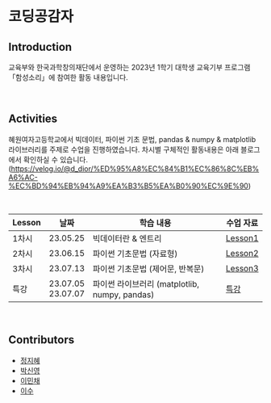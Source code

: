 # 코딩공감자

## Introduction
교육부와 한국과학창의재단에서 운영하는 2023년 1학기 대학생 교육기부 프로그램 「함성소리」에 참여한 활동 내용입니다. 

<br>

## Activities
혜원여자고등학교에서 빅데이터, 파이썬 기초 문법, pandas & numpy & matplotlib 라이브러리를 주제로 수업을 진행하였습니다. 차시별 구체적인 활동내용은 아래 블로그에서 확인하실 수 있습니다.  
(https://velog.io/@d_dior/%ED%95%A8%EC%84%B1%EC%86%8C%EB%A6%AC-%EC%BD%94%EB%94%A9%EA%B3%B5%EA%B0%90%EC%9E%90)

<br>

|Lesson|날짜|학습 내용|수업 자료|
|------|---|---|---|
|1차시|23.05.25|빅데이터란 & 엔트리|[Lesson1](https://github.com/dahlia52/codingGongamza/blob/main/codingGongamza_Lesson1.pdf)|
|2차시|23.06.15|파이썬 기초문법 (자료형)|[Lesson2](https://github.com/dahlia52/codingGongamza/blob/main/codingGongamza_Lesson2.pdf)|
|3차시|23.07.13|파이썬 기초문법 (제어문, 반복문)|[Lesson3](https://github.com/dahlia52/codingGongamza/blob/main/codingGongamza_Lesson3.pdf)|
|특강|23.07.05</br>23.07.07|파이썬 라이브러리 (matplotlib, numpy, pandas)|[특강](https://github.com/dahlia52/codingGongamza/blob/main/%ED%8A%B9%EA%B0%95/%ED%8A%B9%EA%B0%95_pandas%26matplotlib.pdf)|

<br>

## Contributors

- [정지혜](https://github.com/dahlia52)
- [박신영](https://github.com/D-dior) 
- [이민채](https://github.com/lmc6v6)
- [이수](https://github.com/2su2su)
